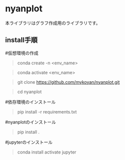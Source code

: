 # nyanplot
本ライブラリはグラフ作成用のライブラリです。

## install手順

#仮想環境の作成
>conda create -n <env_name>

>conda activate <env_name>


>git clone https://github.com/mykoyan/nyanplot.git

>cd nyanplot

#依存環境のインストール

>pip install -r requirements.txt

#nyanplotのインストール

>pip install .

#jupyterのインストール

>conda install activate jupyter
